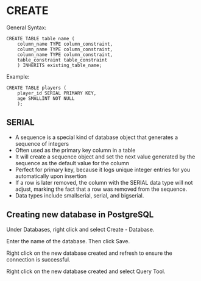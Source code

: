# CREATE

General Syntax:
```
CREATE TABLE table_name (
	column_name TYPE column_constraint,
	column_name TYPE column_constraint,
	column_name TYPE column_constraint,
	table_constraint table_constraint
	) INHERITS existing_table_name;
```

Example:
```
CREATE TABLE players (
	player_id SERIAL PRIMARY KEY,
	age SMALLINT NOT NULL
	);
```

## SERIAL

* A sequence is a special kind of database object that generates a sequence of integers
* Often used as the primary key column in a table
* It will create a sequence object and set the next value generated by the sequence as the default value for the column
* Perfect for primary key, because it logs unique integer entries for you automatically upon insertion
* If a row is later removed, the column with the SERIAL data type will not adjust, marking the fact that a row was removed from the sequence.
* Data types include smallserial, serial, and bigserial.


## Creating new database in PostgreSQL

Under Databases, right click and select Create - Database.

Enter the name of the database. Then click Save.

Right click on the new database created and refresh to ensure the connection is successful.

Right click on the new database created and select Query Tool.



